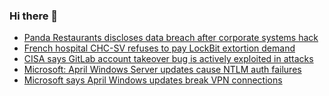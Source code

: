 ### Hi there 👋

<!--START_SECTION:feed-->
* [Panda Restaurants discloses data breach after corporate systems hack](https://www.bleepingcomputer.com/news/security/panda-restaurants-discloses-a-data-breach-after-corporate-systems-hack/)
* [French hospital CHC-SV refuses to pay LockBit extortion demand](https://www.bleepingcomputer.com/news/security/french-hospital-chc-sv-refuses-to-pay-lockbit-extortion-demand/)
* [CISA says GitLab account takeover bug is actively exploited in attacks](https://www.bleepingcomputer.com/news/security/cisa-says-gitlab-account-takeover-bug-is-actively-exploited-in-attacks/)
* [Microsoft: April Windows Server updates cause NTLM auth failures](https://www.bleepingcomputer.com/news/microsoft/microsoft-april-windows-server-updates-cause-ntlm-auth-failures/)
* [Microsoft says April Windows updates break VPN connections](https://www.bleepingcomputer.com/news/microsoft/microsoft-says-april-windows-updates-break-vpn-connections/)
<!--END_SECTION:feed-->

<!--
**frankenk/frankenk** is a ✨ _special_ ✨ repository because its `README.md` (this file) appears on your GitHub profile.

Here are some ideas to get you started:

- 🔭 I’m currently working on ...
- 🌱 I’m currently learning ...
- 👯 I’m looking to collaborate on ...
- 🤔 I’m looking for help with ...
- 💬 Ask me about ...
- 📫 How to reach me: ...
- 😄 Pronouns: ...
- ⚡ Fun fact: ...
-->



